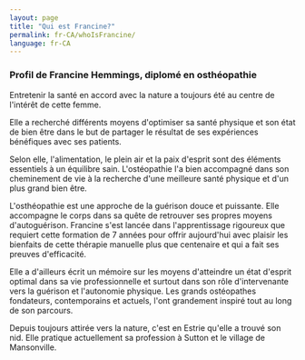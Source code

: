```yaml
---
layout: page
title: "Qui est Francine?"
permalink: fr-CA/whoIsFrancine/
language: fr-CA
---
```

<h3>Profil de Francine Hemmings, diplomé en osthéopathie</h3>
Entretenir la santé en accord avec la nature a toujours été au centre de l'intérêt de cette femme.

Elle a recherché différents moyens d'optimiser sa santé physique et son état de bien être dans le but de partager le résultat de ses expériences bénéfiques avec ses patients.

Selon elle, l'alimentation, le plein air et la paix d'esprit sont des éléments essentiels à un équilibre sain. L'ostéopathie l'a bien accompagné dans son cheminement de vie à la recherche d'une meilleure santé physique et d'un plus grand bien être.

L'osthéopathie est une approche de la guérison douce et puissante. Elle accompagne le corps dans sa quête de retrouver ses propres moyens d'autoguérison. Francine s'est lancée dans l'apprentissage rigoureux que requiert cette formation de 7 années pour offrir aujourd'hui avec plaisir les bienfaits de cette thérapie manuelle plus que centenaire et qui a fait ses preuves d'efficacité.

Elle a d'ailleurs écrit un mémoire sur les moyens d'atteindre un état d'esprit optimal dans sa vie professionnelle et surtout dans son rôle d'intervenante vers la guérison et l'autonomie physique. Les grands ostéopathes fondateurs, contemporains et actuels, l'ont grandement inspiré tout au long de son parcours.

Depuis toujours attirée vers la nature, c'est en Estrie qu'elle a trouvé son nid. Elle pratique actuellement sa profession à Sutton et le village de Mansonville.